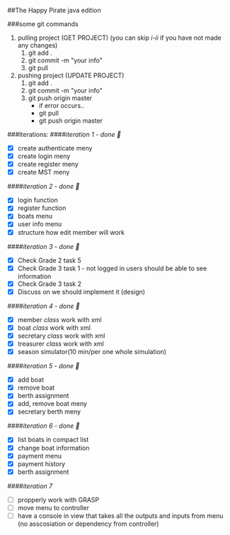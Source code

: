 ##The Happy Pirate java edition

###some git commands
1. pulling project (GET PROJECT) (you can skip *i-ii* if you have not made any changes)
	1. git add .
	2. git commit -m "your info"
	3. git pull
2. pushing project (UPDATE PROJECT)
	1. git add .
	2. git commit -m "your info"
	3. git push origin master
		* if error occurs..
		* git pull
		* git push origin master


###Iterations:
####*iteration 1 - done :balloon:*
- [x] create authenticate meny
- [x] create login meny
- [x] create register meny
- [x] create MST meny

####*iteration 2 - done :balloon:*
- [x] login function
- [x] register function
- [x] boats menu
- [x] user info menu
- [x] structure how edit member will work

####*iteration 3 - done :balloon:*
- [x] Check Grade 2 task 5
- [x] Check Grade 3 task 1 - not logged in users should be able to see information
- [x] Check Grade 3 task 2
- [x] Discuss on we should implement it (design)

####*iteration 4 - done :balloon:*
- [x] member *class* work with xml
- [x] boat *class* work with xml
- [x] secretary *class* work with xml
- [x] treasurer *class* work with xml
- [x] season simulator(10 min/per one whole simulation)

####*iteration 5 - done :balloon:*
- [x] add boat
- [x] remove boat
- [x] berth assignment
- [x] add, remove boat meny
- [x] secretary berth meny

####*iteration 6 - done :balloon:*
- [x] list boats in compact list
- [x] change boat information
- [x] payment menu
- [x] payment history
- [x] berth assignment

####*iteration 7*
- [ ] propperly work with GRASP
- [ ] move menu to controller
- [ ] have a console in view that takes all the outputs and inputs from menu (no asscosiation or dependency from controller) 